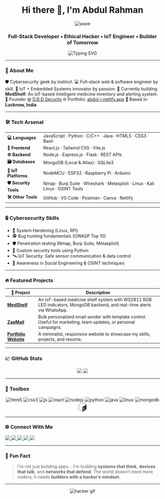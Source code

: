 <h1 align="center">Hi there 👋, I'm Abdul Rahman</h1>
<p align="center">
  <img src="https://user-images.githubusercontent.com/18350557/176309783-0785949b-9127-417c-8b55-ab5a4333674e.gif" width="80" alt="wave">
</p>

<h3 align="center">Full-Stack Developer • Ethical Hacker • IoT Engineer • Builder of Tomorrow</h3>

<p align="center">
  <img src="https://readme-typing-svg.demolab.com?font=Fira+Code&size=18&pause=1000&color=aa8453&center=true&vCenter=true&width=435&lines=Crafting+Code+With+Purpose;Breaching+Limits+%7C+Not+Systems;IoT.+Security.+AI.+React.+Mongo.+Python" alt="Typing SVG" />
</p>

---

### 🧠 About Me

🛡️ Cybersecurity geek by instinct.
💻 Full-stack web & software engineer by skill.
🔬 IoT + Embedded Systems innovator by passion.
🚀 Currently building **MedShelf**: An IoT-based intelligent medicine inventory and alerting system.
💼 Founder @ [D.R.D Security](https://www.instagram.com/drd_5ecurity/)
🌐 Portfolio: [abdul-r.netlify.app](http://abdul-r.netlify.app/)
📍 Based in: **Lucknow, India**

---

### 🛠️ Tech Arsenal

<div align="center">
  <table>
    <tr>
      <td><strong>💻 Languages</strong></td>
      <td>JavaScript · Python · C/C++ · Java · HTML5 · CSS3 · Bash</td>
    </tr>
    <tr>
      <td><strong>🎨 Frontend</strong></td>
      <td>React.js · Tailwind CSS · Vite.js</td>
    </tr>
    <tr>
      <td><strong>⚙️ Backend</strong></td>
      <td>Node.js · Express.js · Flask · REST APIs</td>
    </tr>
    <tr>
      <td><strong>🗃️ Databases</strong></td>
      <td>MongoDB (Local & Atlas) · SQLite3</td>
    </tr>
    <tr>
      <td><strong>🔌 IoT Platforms</strong></td>
      <td>NodeMCU · ESP32 · Raspberry Pi · Arduino</td>
    </tr>
    <tr>
      <td><strong>🛡️ Security Tools</strong></td>
      <td>Nmap · Burp Suite · Wireshark · Metasploit · Linux · Kali Linux · OSINT Tools</td>
    </tr>
    <tr>
      <td><strong>🛠️ Other Tools</strong></td>
      <td>GitHub · VS Code · Postman · Canva · Netlify</td>
    </tr>
  </table>
</div>

---

### 🔒 Cybersecurity Skills

* 🔐 System Hardening (Linux, RPi)
* 🕵️ Bug hunting fundamentals (OWASP Top 10)
* 🛡️ Penetration testing (Nmap, Burp Suite, Metasploit)
* 🧠 Custom security tools using Python
* 🛰️ IoT Security: Safe sensor communication & data control
* 💬 Awareness in Social Engineering & OSINT techniques

---

### 🔥 Featured Projects

| 🔗 Project                                                                                                | Description                                                                                                            |
| --------------------------------------------------------------------------------------------------------- | ---------------------------------------------------------------------------------------------------------------------- |
| [**MedShelf**](https://github.com/abdul-rahman-1/Smart-Hydroponic-Farming-Plant-Disease-Detection-System) | An IoT-based medicine shelf system with WS2811 RGB LED indicators, MongoDB backend, and real-time alerts via WhatsApp. |
| [**ZapMail**](https://github.com/abdul-rahman-1/ZapMail)                                                  | Bulk personalized email sender with template control. Useful for marketing, team updates, or personal campaigns.       |
| [**Portfolio Website**](http://abdul-r.netlify.app/)                                                      | A minimalist, responsive website to showcase my skills, projects, and resume.                                          |

---

### 📈 GitHub Stats

<div align="center">
  <img src="https://github-readme-stats.vercel.app/api?username=abdul-rahman-1&show_icons=true&theme=dracula&count_private=true&hide_border=false" height="150"/>
  <img src="https://github-readme-stats.vercel.app/api/top-langs?username=abdul-rahman-1&layout=compact&langs_count=10&theme=dracula&hide_border=false" height="150"/>
</div>

---

### 🧰 Toolbox

<div align="center">
  <img src="https://cdn.jsdelivr.net/gh/devicons/devicon/icons/html5/html5-original.svg" width="30" alt="html5"/>
  <img src="https://cdn.jsdelivr.net/gh/devicons/devicon/icons/css3/css3-original.svg" width="30" alt="css3"/>
  <img src="https://cdn.jsdelivr.net/gh/devicons/devicon/icons/javascript/javascript-original.svg" width="30" alt="js"/>
  <img src="https://cdn.jsdelivr.net/gh/devicons/devicon/icons/react/react-original.svg" width="30" alt="react"/>
  <img src="https://cdn.jsdelivr.net/gh/devicons/devicon/icons/nodejs/nodejs-original.svg" width="30" alt="nodejs"/>
  <img src="https://cdn.jsdelivr.net/gh/devicons/devicon/icons/python/python-original.svg" width="30" alt="python"/>
  <img src="https://cdn.jsdelivr.net/gh/devicons/devicon/icons/java/java-original.svg" width="30" alt="java"/>
  <img src="https://cdn.jsdelivr.net/gh/devicons/devicon/icons/linux/linux-original.svg" width="30" alt="linux"/>
  <img src="https://cdn.jsdelivr.net/gh/devicons/devicon/icons/mongodb/mongodb-original.svg" width="30" alt="mongodb"/>
  <img src="https://raw.githubusercontent.com/devicons/devicon/master/icons/bash/bash-original.svg" width="30" alt="bash"/>
</div>

---

### 🌐 Connect With Me

<p align="left">
  <a href="https://www.instagram.com/ucancallme_rk/" target="_blank">
    <img src="https://img.shields.io/badge/Instagram-E4405F?style=for-the-badge&logo=instagram&logoColor=white" />
  </a>
  <a href="https://discordapp.com/users/1085043444491227237" target="_blank">
    <img src="https://img.shields.io/badge/Discord-5865F2?style=for-the-badge&logo=discord&logoColor=white" />
  </a>
  <a href="mailto:abdalrahmankhankhan@gmail.com" target="_blank">
    <img src="https://img.shields.io/badge/Gmail-D14836?style=for-the-badge&logo=gmail&logoColor=white" />
  </a>
  <a href="https://www.linkedin.com/in/abdul-rahman-b7ab5929" target="_blank">
    <img src="https://img.shields.io/badge/LinkedIn-0A66C2?style=for-the-badge&logo=linkedin&logoColor=white" />
  </a>
  <a href="https://www.facebook.com/profile.php?id=100037050764704" target="_blank">
    <img src="https://img.shields.io/badge/Facebook-1877F2?style=for-the-badge&logo=facebook&logoColor=white" />
  </a>
</p>

---

### 🧠 Fun Fact

> I'm not just building apps... I'm building **systems that think**, **devices that talk**, and **networks that defend.**
> The world doesn’t need more coders, it needs **builders with a hacker’s mindset.**

---

<div align="center">
  <img src="https://media.tenor.com/-zRhQFj6oJAAAAAC/hacker-mainframe.gif" width="400" alt="hacker gif"/>
</div>
